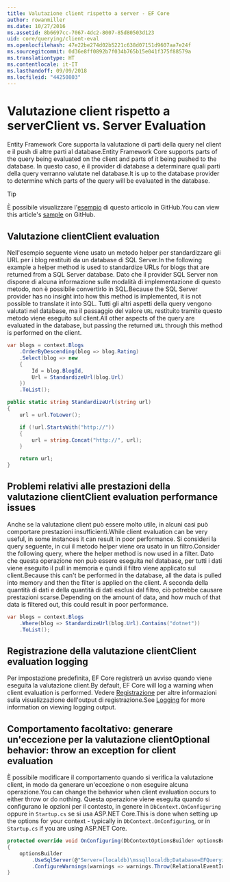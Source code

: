 ```yaml
---
title: Valutazione client rispetto a server - EF Core
author: rowanmiller
ms.date: 10/27/2016
ms.assetid: 8b6697cc-7067-4dc2-8007-85d80503d123
uid: core/querying/client-eval
ms.openlocfilehash: 47e22be274d02b5221c638d07151d9607aa7e24f
ms.sourcegitcommit: 0d36e8ff0892b7f034b765b15e041f375f88579a
ms.translationtype: HT
ms.contentlocale: it-IT
ms.lasthandoff: 09/09/2018
ms.locfileid: "44250803"
---
```

# <a name="client-vs-server-evaluation"></a><span data-ttu-id="57ee7-102">Valutazione client rispetto a server</span><span class="sxs-lookup"><span data-stu-id="57ee7-102">Client vs. Server Evaluation</span></span>

<span data-ttu-id="57ee7-103">Entity Framework Core supporta la valutazione di parti della query nel client e il push di altre parti al database.</span><span class="sxs-lookup"><span data-stu-id="57ee7-103">Entity Framework Core supports parts of the query being evaluated on the client and parts of it being pushed to the database.</span></span> <span data-ttu-id="57ee7-104">In questo caso, è il provider di database a determinare quali parti della query verranno valutate nel database.</span><span class="sxs-lookup"><span data-stu-id="57ee7-104">It is up to the database provider to determine which parts of the query will be evaluated in the database.</span></span>

> [!TIP]  
> <span data-ttu-id="57ee7-105">È possibile visualizzare l'[esempio](https://github.com/aspnet/EntityFramework.Docs/tree/master/samples/core/Querying) di questo articolo in GitHub.</span><span class="sxs-lookup"><span data-stu-id="57ee7-105">You can view this article's [sample](https://github.com/aspnet/EntityFramework.Docs/tree/master/samples/core/Querying) on GitHub.</span></span>

## <a name="client-evaluation"></a><span data-ttu-id="57ee7-106">Valutazione client</span><span class="sxs-lookup"><span data-stu-id="57ee7-106">Client evaluation</span></span>

<span data-ttu-id="57ee7-107">Nell'esempio seguente viene usato un metodo helper per standardizzare gli URL per i blog restituiti da un database di SQL Server.</span><span class="sxs-lookup"><span data-stu-id="57ee7-107">In the following example a helper method is used to standardize URLs for blogs that are returned from a SQL Server database.</span></span> <span data-ttu-id="57ee7-108">Dato che il provider SQL Server non dispone di alcuna informazione sulle modalità di implementazione di questo metodo, non è possibile convertirlo in SQL.</span><span class="sxs-lookup"><span data-stu-id="57ee7-108">Because the SQL Server provider has no insight into how this method is implemented, it is not possible to translate it into SQL.</span></span> <span data-ttu-id="57ee7-109">Tutti gli altri aspetti della query vengono valutati nel database, ma il passaggio del valore `URL` restituito tramite questo metodo viene eseguito sul client.</span><span class="sxs-lookup"><span data-stu-id="57ee7-109">All other aspects of the query are evaluated in the database, but passing the returned `URL` through this method is performed on the client.</span></span>

<!-- [!code-csharp[Main](samples/core/Querying/Querying/ClientEval/Sample.cs?highlight=6)] -->
``` csharp
var blogs = context.Blogs
    .OrderByDescending(blog => blog.Rating)
    .Select(blog => new
    {
        Id = blog.BlogId,
        Url = StandardizeUrl(blog.Url)
    })
    .ToList();
```

<!-- [!code-csharp[Main](samples/core/Querying/Querying/ClientEval/Sample.cs)] -->
``` csharp
public static string StandardizeUrl(string url)
{
    url = url.ToLower();

    if (!url.StartsWith("http://"))
    {
        url = string.Concat("http://", url);
    }

    return url;
}
```

## <a name="client-evaluation-performance-issues"></a><span data-ttu-id="57ee7-110">Problemi relativi alle prestazioni della valutazione client</span><span class="sxs-lookup"><span data-stu-id="57ee7-110">Client evaluation performance issues</span></span>

<span data-ttu-id="57ee7-111">Anche se la valutazione client può essere molto utile, in alcuni casi può comportare prestazioni insufficienti.</span><span class="sxs-lookup"><span data-stu-id="57ee7-111">While client evaluation can be very useful, in some instances it can result in poor performance.</span></span> <span data-ttu-id="57ee7-112">Si consideri la query seguente, in cui il metodo helper viene ora usato in un filtro.</span><span class="sxs-lookup"><span data-stu-id="57ee7-112">Consider the following query, where the helper method is now used in a filter.</span></span> <span data-ttu-id="57ee7-113">Dato che questa operazione non può essere eseguita nel database, per tutti i dati viene eseguito il pull in memoria e quindi il filtro viene applicato sul client.</span><span class="sxs-lookup"><span data-stu-id="57ee7-113">Because this can't be performed in the database, all the data is pulled into memory and then the filter is applied on the client.</span></span> <span data-ttu-id="57ee7-114">A seconda della quantità di dati e della quantità di dati esclusi dal filtro, ciò potrebbe causare prestazioni scarse.</span><span class="sxs-lookup"><span data-stu-id="57ee7-114">Depending on the amount of data, and how much of that data is filtered out, this could result in poor performance.</span></span>

<!-- [!code-csharp[Main](samples/core/Querying/Querying/ClientEval/Sample.cs)] -->
``` csharp
var blogs = context.Blogs
    .Where(blog => StandardizeUrl(blog.Url).Contains("dotnet"))
    .ToList();
```

## <a name="client-evaluation-logging"></a><span data-ttu-id="57ee7-115">Registrazione della valutazione client</span><span class="sxs-lookup"><span data-stu-id="57ee7-115">Client evaluation logging</span></span>

<span data-ttu-id="57ee7-116">Per impostazione predefinita, EF Core registrerà un avviso quando viene eseguita la valutazione client.</span><span class="sxs-lookup"><span data-stu-id="57ee7-116">By default, EF Core will log a warning when client evaluation is performed.</span></span> <span data-ttu-id="57ee7-117">Vedere [Registrazione](../miscellaneous/logging.md) per altre informazioni sulla visualizzazione dell'output di registrazione.</span><span class="sxs-lookup"><span data-stu-id="57ee7-117">See [Logging](../miscellaneous/logging.md) for more information on viewing logging output.</span></span> 

## <a name="optional-behavior-throw-an-exception-for-client-evaluation"></a><span data-ttu-id="57ee7-118">Comportamento facoltativo: generare un'eccezione per la valutazione client</span><span class="sxs-lookup"><span data-stu-id="57ee7-118">Optional behavior: throw an exception for client evaluation</span></span>

<span data-ttu-id="57ee7-119">È possibile modificare il comportamento quando si verifica la valutazione client, in modo da generare un'eccezione o non eseguire alcuna operazione.</span><span class="sxs-lookup"><span data-stu-id="57ee7-119">You can change the behavior when client evaluation occurs to either throw or do nothing.</span></span> <span data-ttu-id="57ee7-120">Questa operazione viene eseguita quando si configurano le opzioni per il contesto, in genere in `DbContext.OnConfiguring` oppure in `Startup.cs` se si usa ASP.NET Core.</span><span class="sxs-lookup"><span data-stu-id="57ee7-120">This is done when setting up the options for your context - typically in `DbContext.OnConfiguring`, or in `Startup.cs` if you are using ASP.NET Core.</span></span>

<!-- [!code-csharp[Main](samples/core/Querying/Querying/ClientEval/ThrowOnClientEval/BloggingContext.cs?highlight=5)] -->
``` csharp
protected override void OnConfiguring(DbContextOptionsBuilder optionsBuilder)
{
    optionsBuilder
        .UseSqlServer(@"Server=(localdb)\mssqllocaldb;Database=EFQuerying;Trusted_Connection=True;")
        .ConfigureWarnings(warnings => warnings.Throw(RelationalEventId.QueryClientEvaluationWarning));
}
```
